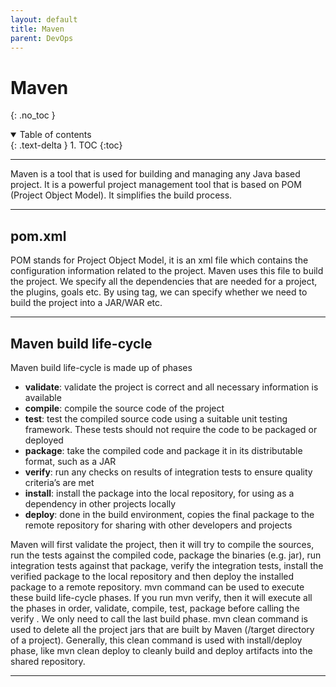```yaml
---
layout: default
title: Maven
parent: DevOps
---
```


# Maven
{: .no_toc }

<details open markdown="block">
  <summary>
    Table of contents
  </summary>
  {: .text-delta }
1. TOC
{:toc}
</details>

---

Maven is a tool that is used for building and managing any Java based project. It is a powerful project management tool that is based on POM (Project Object Model). It simplifies the build process.

---

## pom.xml

POM stands for Project Object Model, it is an xml file which contains the configuration information related to the project. Maven uses this file to build the project. We specify all the dependencies that are needed for a project, the plugins, goals etc. By using <packaging> tag, we can specify whether we need to build the project into a JAR/WAR etc.

---

## Maven build life-cycle


Maven build life-cycle is made up of  phases
- **validate**: validate the project is correct and all necessary information is available
- **compile**: compile the source code of the project
- **test**: test the compiled source code using a suitable unit testing framework. These tests should not require the code to be packaged or deployed
- **package**: take the compiled code and package it in its distributable format, such as a JAR
- **verify**: run any checks on results of integration tests to ensure quality criteria’s are met
- **install**: install the package into the local repository, for using as a dependency in other projects locally
- **deploy**: done in the build environment, copies the final package to the remote repository for sharing with other developers and projects

Maven will first validate the project, then it will try to compile the sources, run the tests against the compiled code, package the binaries (e.g. jar), run integration tests against that package, verify the integration tests, install the verified package to the local repository and then deploy the installed package to a remote repository.
mvn command can be used to execute these build life-cycle phases. If you run mvn verify, then it will execute all the phases in order, validate, compile, test, package before calling the verify . We only need to call the last build phase.
mvn clean command is used to delete all the project jars that are built by Maven (/target directory of a project). Generally, this clean command is used with install/deploy phase, like mvn clean deploy to cleanly build and deploy artifacts into the shared repository.

---


